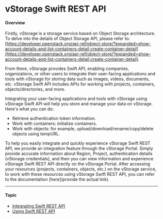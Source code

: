 # vStorage Swift REST API

#### Overview <a href="#vstorageswiftrestapi-overview" id="vstorageswiftrestapi-overview"></a>

Firstly, vStorage is a storage service based on Object Storage architecture. To delve into the details of Object Storage API, please refer to: [https://developer.openstack.org/api-ref/object-store/?expanded=show-account-details-and-list-containers-detail,create-container-detail](https://developer.openstack.org/api-ref/object-store/?expanded=show-account-details-and-list-containers-detail,create-container-detail).

From there, vStorage provides Swift API, enabling companies, organizations, or other users to integrate their user-facing applications and tools with vStorage for storing data such as images, videos, documents, etc. vStorage Swift API includes APIs for working with projects, containers, objects/directories, and more.

Integrating your user-facing applications and tools with vStorage using vStorage Swift API will help you store and manage your data on vStorage. Here's what you can do:

* Retrieve authentication token information.
* Work with containers: initialize containers.
* Work with objects: for example, upload/download/rename/copy/delete objects using tempURL.

To help you easily integrate and quickly experience vStorage Swift REST API, we provide an integration feature through the vStorage Portal. Simply provide accurate information about Region, Project, authentication details (vStorage credentials), and then you can view information and experience vStorage Swift REST API directly on the vStorage Portal. After accessing your resources (projects, containers, objects, etc.) on the vStorage service, to work with these resources using vStorage Swift REST API, you can refer to the documentation \[here]\(provide the actual link).

***

#### Topic <a href="#vstorageswiftrestapi-topic" id="vstorageswiftrestapi-topic"></a>

* [Integrating Swift REST API](https://docs-admin.vngcloud.vn/display/VSEN/Integrating+Swift+REST+API?src=contextnavpagetreemode)
* [Using Swift REST API](https://docs-admin.vngcloud.vn/display/VSEN/Using+Swift+REST+API?src=contextnavpagetreemode)
